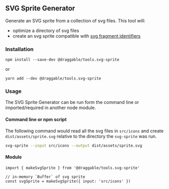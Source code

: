 ## SVG Sprite Generator

Generate an SVG sprite from a collection of svg files. This tool will:
- optimize a directory of svg files
- create an svg sprite compatible with [svg fragment identifiers](https://caniuse.com/#feat=svg-fragment)

### Installation

```
npm install --save-dev @draggable/tools.svg-sprite
```
or
```
yarn add --dev @draggable/tools.svg-sprite
```

### Usage

The SVG Sprite Generator can be run form the command line or imported/required in another node module.

#### Command line or npm script
The following command would read all the svg files in `src/icons` and create `dist/assets/sprite.svg` relative to the directory the `svg-sprite` was run.
```bash
svg-sprite --input src/icons --output dist/assets/sprite.svg
```

#### Module

```
import { makeSvgSprite } from '@draggable/tools.svg-sprite'

// in-memory `Buffer` of svg sprite
const svgSprite = makeSvgSprite({ input: 'src/icons' })
```
